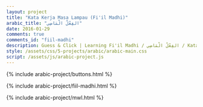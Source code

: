 ```yaml
---
layout: project
title: "Kata Kerja Masa Lampau (Fi'il Madhi)"
arabic_title: "الفِعْلُ الْمَاضِي"
date: 2016-01-29
comments: true
comments_id: "fiil-madhi"
description: Guess & Click | Learning Fi'il Madhi / الفِعْلُ الْمَاضِي / Kata Kerja Masa Lampau - Interactively
style: /assets/css/5-projects/arabic/arabic-main.css
script: /assets/js/arabic-project.js
---
```


{% include arabic-project/buttons.html %}

{% include arabic-project/fiil-madhi.html %}

{% include arabic-project/mwl.html %}
